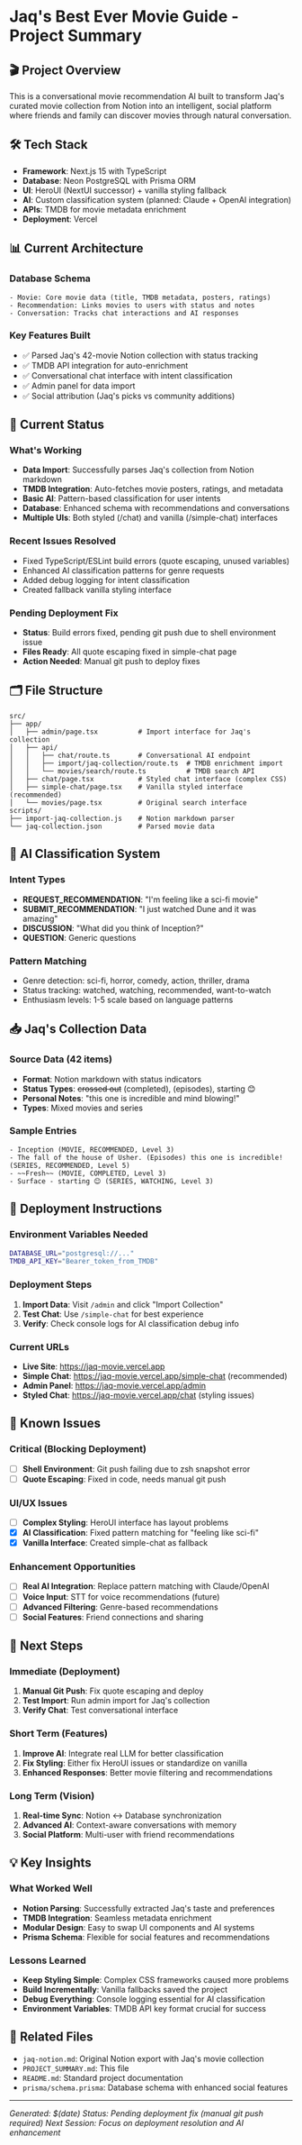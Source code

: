 # Jaq's Best Ever Movie Guide - Project Summary

## 🎬 Project Overview

This is a conversational movie recommendation AI built to transform Jaq's curated movie collection from Notion into an intelligent, social platform where friends and family can discover movies through natural conversation.

## 🛠️ Tech Stack

- **Framework**: Next.js 15 with TypeScript
- **Database**: Neon PostgreSQL with Prisma ORM
- **UI**: HeroUI (NextUI successor) + vanilla styling fallback
- **AI**: Custom classification system (planned: Claude + OpenAI integration)
- **APIs**: TMDB for movie metadata enrichment
- **Deployment**: Vercel

## 📊 Current Architecture

### Database Schema
```prisma
- Movie: Core movie data (title, TMDB metadata, posters, ratings)
- Recommendation: Links movies to users with status and notes
- Conversation: Tracks chat interactions and AI responses
```

### Key Features Built
- ✅ Parsed Jaq's 42-movie Notion collection with status tracking
- ✅ TMDB API integration for auto-enrichment
- ✅ Conversational chat interface with intent classification
- ✅ Admin panel for data import
- ✅ Social attribution (Jaq's picks vs community additions)

## 🎯 Current Status

### What's Working
- **Data Import**: Successfully parses Jaq's collection from Notion markdown
- **TMDB Integration**: Auto-fetches movie posters, ratings, and metadata
- **Basic AI**: Pattern-based classification for user intents
- **Database**: Enhanced schema with recommendations and conversations
- **Multiple UIs**: Both styled (/chat) and vanilla (/simple-chat) interfaces

### Recent Issues Resolved
- Fixed TypeScript/ESLint build errors (quote escaping, unused variables)
- Enhanced AI classification patterns for genre requests
- Added debug logging for intent classification
- Created fallback vanilla styling interface

### Pending Deployment Fix
- **Status**: Build errors fixed, pending git push due to shell environment issue
- **Files Ready**: All quote escaping fixed in simple-chat page
- **Action Needed**: Manual git push to deploy fixes

## 🗂️ File Structure

```
src/
├── app/
│   ├── admin/page.tsx          # Import interface for Jaq's collection
│   ├── api/
│   │   ├── chat/route.ts       # Conversational AI endpoint
│   │   ├── import/jaq-collection/route.ts  # TMDB enrichment import
│   │   └── movies/search/route.ts          # TMDB search API
│   ├── chat/page.tsx           # Styled chat interface (complex CSS)
│   ├── simple-chat/page.tsx    # Vanilla styled interface (recommended)
│   └── movies/page.tsx         # Original search interface
scripts/
├── import-jaq-collection.js    # Notion markdown parser
└── jaq-collection.json         # Parsed movie data
```

## 🧠 AI Classification System

### Intent Types
- **REQUEST_RECOMMENDATION**: "I'm feeling like a sci-fi movie"
- **SUBMIT_RECOMMENDATION**: "I just watched Dune and it was amazing"
- **DISCUSSION**: "What did you think of Inception?"
- **QUESTION**: Generic questions

### Pattern Matching
- Genre detection: sci-fi, horror, comedy, action, thriller, drama
- Status tracking: watched, watching, recommended, want-to-watch
- Enthusiasm levels: 1-5 scale based on language patterns

## 📥 Jaq's Collection Data

### Source Data (42 items)
- **Format**: Notion markdown with status indicators
- **Status Types**: ~~crossed out~~ (completed), (episodes), starting 😊
- **Personal Notes**: "this one is incredible and mind blowing!"
- **Types**: Mixed movies and series

### Sample Entries
```
- Inception (MOVIE, RECOMMENDED, Level 3)
- The fall of the house of Usher. (Episodes) this one is incredible! (SERIES, RECOMMENDED, Level 5)
- ~~Fresh~~ (MOVIE, COMPLETED, Level 3)
- Surface - starting 😊 (SERIES, WATCHING, Level 3)
```

## 🚀 Deployment Instructions

### Environment Variables Needed
```bash
DATABASE_URL="postgresql://..."
TMDB_API_KEY="Bearer_token_from_TMDB"
```

### Deployment Steps
1. **Import Data**: Visit `/admin` and click "Import Collection"
2. **Test Chat**: Use `/simple-chat` for best experience
3. **Verify**: Check console logs for AI classification debug info

### Current URLs
- **Live Site**: https://jaq-movie.vercel.app
- **Simple Chat**: https://jaq-movie.vercel.app/simple-chat (recommended)
- **Admin Panel**: https://jaq-movie.vercel.app/admin
- **Styled Chat**: https://jaq-movie.vercel.app/chat (styling issues)

## 🐛 Known Issues

### Critical (Blocking Deployment)
- [ ] **Shell Environment**: Git push failing due to zsh snapshot error
- [ ] **Quote Escaping**: Fixed in code, needs manual git push

### UI/UX Issues
- [ ] **Complex Styling**: HeroUI interface has layout problems
- [x] **AI Classification**: Fixed pattern matching for "feeling like sci-fi"
- [x] **Vanilla Interface**: Created simple-chat as fallback

### Enhancement Opportunities
- [ ] **Real AI Integration**: Replace pattern matching with Claude/OpenAI
- [ ] **Voice Input**: STT for voice recommendations (future)
- [ ] **Advanced Filtering**: Genre-based recommendations
- [ ] **Social Features**: Friend connections and sharing

## 🎯 Next Steps

### Immediate (Deployment)
1. **Manual Git Push**: Fix quote escaping and deploy
2. **Test Import**: Run admin import for Jaq's collection
3. **Verify Chat**: Test conversational interface

### Short Term (Features)
1. **Improve AI**: Integrate real LLM for better classification
2. **Fix Styling**: Either fix HeroUI issues or standardize on vanilla
3. **Enhanced Responses**: Better movie filtering and recommendations

### Long Term (Vision)
1. **Real-time Sync**: Notion ↔ Database synchronization
2. **Advanced AI**: Context-aware conversations with memory
3. **Social Platform**: Multi-user with friend recommendations

## 💡 Key Insights

### What Worked Well
- **Notion Parsing**: Successfully extracted Jaq's taste and preferences
- **TMDB Integration**: Seamless metadata enrichment
- **Modular Design**: Easy to swap UI components and AI systems
- **Prisma Schema**: Flexible for social features and recommendations

### Lessons Learned
- **Keep Styling Simple**: Complex CSS frameworks caused more problems
- **Build Incrementally**: Vanilla fallbacks saved the project
- **Debug Everything**: Console logging essential for AI classification
- **Environment Variables**: TMDB API key format crucial for success

## 🔗 Related Files

- `jaq-notion.md`: Original Notion export with Jaq's movie collection
- `PROJECT_SUMMARY.md`: This file
- `README.md`: Standard project documentation
- `prisma/schema.prisma`: Database schema with enhanced social features

---

*Generated: $(date)*
*Status: Pending deployment fix (manual git push required)*
*Next Session: Focus on deployment resolution and AI enhancement*